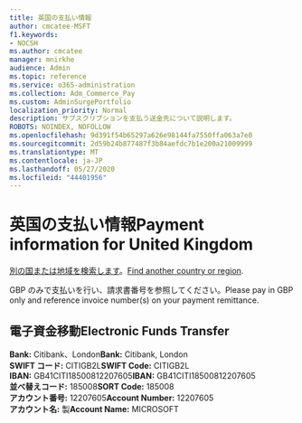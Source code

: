 ```yaml
---
title: 英国の支払い情報
author: cmcatee-MSFT
f1.keywords:
- NOCSH
ms.author: cmcatee
manager: mnirkhe
audience: Admin
ms.topic: reference
ms.service: o365-administration
ms.collection: Adm_Commerce_Pay
ms.custom: AdminSurgePortfolio
localization_priority: Normal
description: サブスクリプションを支払う送金先について説明します。
ROBOTS: NOINDEX, NOFOLLOW
ms.openlocfilehash: 9d391f54b65297a626e98144fa7550ffa063a7e0
ms.sourcegitcommit: 2d59b24b877487f3b84aefdc7b1e200a21009999
ms.translationtype: MT
ms.contentlocale: ja-JP
ms.lasthandoff: 05/27/2020
ms.locfileid: "44401956"
---
```

# <a name="payment-information-for-united-kingdom"></a><span data-ttu-id="d6510-103">英国の支払い情報</span><span class="sxs-lookup"><span data-stu-id="d6510-103">Payment information for United Kingdom</span></span>

<span data-ttu-id="d6510-104">[別の国または地域を検索します](../billing-and-payments/pay-for-your-subscription.md)。</span><span class="sxs-lookup"><span data-stu-id="d6510-104">[Find another country or region](../billing-and-payments/pay-for-your-subscription.md).</span></span>

<span data-ttu-id="d6510-105">GBP のみで支払いを行い、請求書番号を参照してください。</span><span class="sxs-lookup"><span data-stu-id="d6510-105">Please pay in GBP only and reference invoice number(s) on your payment remittance.</span></span>

## <a name="electronic-funds-transfer"></a><span data-ttu-id="d6510-106">電子資金移動</span><span class="sxs-lookup"><span data-stu-id="d6510-106">Electronic Funds Transfer</span></span>

<span data-ttu-id="d6510-107">**Bank:** Citibank、London</span><span class="sxs-lookup"><span data-stu-id="d6510-107">**Bank:** Citibank, London</span></span>  
<span data-ttu-id="d6510-108">**SWIFT コード:** CITIGB2L</span><span class="sxs-lookup"><span data-stu-id="d6510-108">**SWIFT Code:** CITIGB2L</span></span>  
<span data-ttu-id="d6510-109">**IBAN:** GB41CITI18500812207605</span><span class="sxs-lookup"><span data-stu-id="d6510-109">**IBAN:** GB41CITI18500812207605</span></span>  
<span data-ttu-id="d6510-110">**並べ替えコード:** 185008</span><span class="sxs-lookup"><span data-stu-id="d6510-110">**SORT Code:** 185008</span></span>  
<span data-ttu-id="d6510-111">**アカウント番号:** 12207605</span><span class="sxs-lookup"><span data-stu-id="d6510-111">**Account Number:** 12207605</span></span>  
<span data-ttu-id="d6510-112">**アカウント名:** 製</span><span class="sxs-lookup"><span data-stu-id="d6510-112">**Account Name:** MICROSOFT</span></span>  